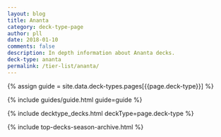 ```yaml
---
layout: blog
title: Ananta
category: deck-type-page
author: pll
date: 2018-01-10
comments: false
description: In depth information about Ananta decks.
deck-type: ananta
permalink: /tier-list/ananta/
---
```


{% assign guide = site.data.deck-types.pages[{{page.deck-type}}] %}

{% include guides/guide.html guide=guide %}

{% include decktype_decks.html deckType=page.deck-type %}

{% include top-decks-season-archive.html %}